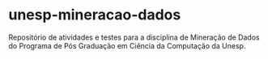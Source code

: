 # unesp-mineracao-dados
Repositório de atividades e testes para a disciplina de Mineração de Dados do Programa de Pós Graduação em Ciência da Computação da Unesp.
